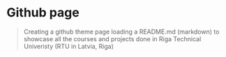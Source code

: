 # Github page

> Creating a github theme page loading a README.md (markdown) to showcase all the courses and projects done in Riga Technical Univeristy (RTU in Latvia, Riga)  
